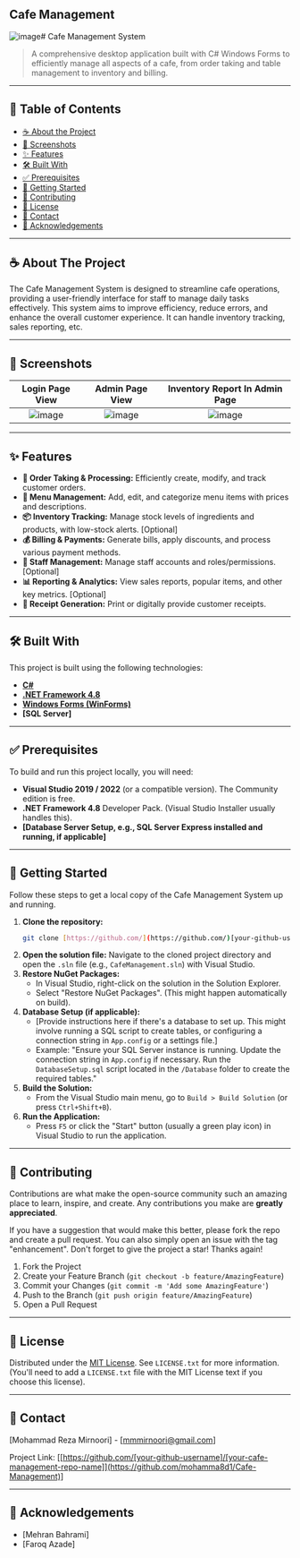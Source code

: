## Cafe Management


![image](https://github.com/user-attachments/assets/4c76f261-badb-46ea-be52-b23ff03f0617)# Cafe Management System

> A comprehensive desktop application built with C# Windows Forms to efficiently manage all aspects of a cafe, from order taking and table management to inventory and billing.

---

## 📖 Table of Contents
* [☕ About the Project](#-about-the-project)
* [📸 Screenshots](#-screenshots)
* [✨ Features](#-features)
* [🛠️ Built With](#️-built-with)
* [✅ Prerequisites](#-prerequisites)
* [🚀 Getting Started](#-getting-started)
* [🤝 Contributing](#-contributing)
* [📜 License](#-license)
* [📧 Contact](#-contact)
* [🙏 Acknowledgements](#-acknowledgements)

---

## ☕ About The Project

The Cafe Management System is designed to streamline cafe operations, providing a user-friendly interface for staff to manage daily tasks effectively. This system aims to improve efficiency, reduce errors, and enhance the overall customer experience. It can handle inventory tracking, sales reporting, etc.


---

## 📸 Screenshots


| Login Page View | Admin Page View | Inventory Report In Admin Page|
| :---------------------: | :---------------: | :----------------: |
| ![image](https://github.com/user-attachments/assets/76149201-9e2e-4453-a685-2c3e98e562f1) | ![image](https://github.com/user-attachments/assets/f6873d9e-df14-4c65-a03b-71f8f35cc930) | ![image](https://github.com/user-attachments/assets/5a88dc9a-4e81-43d4-9244-98ae5953e057) |

---

## ✨ Features

* **📝 Order Taking & Processing:** Efficiently create, modify, and track customer orders.
* **📖 Menu Management:** Add, edit, and categorize menu items with prices and descriptions.
* **📦 Inventory Tracking:** Manage stock levels of ingredients and products, with low-stock alerts. [Optional]
* **💰 Billing & Payments:** Generate bills, apply discounts, and process various payment methods.
* **👥 Staff Management:** Manage staff accounts and roles/permissions. [Optional]
* **📊 Reporting & Analytics:** View sales reports, popular items, and other key metrics. [Optional]
* **🧾 Receipt Generation:** Print or digitally provide customer receipts.

---

## 🛠️ Built With

This project is built using the following technologies:

* **[C#](https://docs.microsoft.com/en-us/dotnet/csharp/)**
* **[.NET Framework 4.8](https://dotnet.microsoft.com/en-us/download/dotnet-framework/net48)**
* **[Windows Forms (WinForms)](https://docs.microsoft.com/en-us/dotnet/desktop/winforms/)**
* **[SQL Server]**

---

## ✅ Prerequisites

To build and run this project locally, you will need:

* **Visual Studio 2019 / 2022** (or a compatible version). The Community edition is free.
* **.NET Framework 4.8** Developer Pack. (Visual Studio Installer usually handles this).
* **[Database Server Setup, e.g., SQL Server Express installed and running, if applicable]**

---

## 🚀 Getting Started

Follow these steps to get a local copy of the Cafe Management System up and running.

1.  **Clone the repository:**
    ```sh
    git clone [https://github.com/](https://github.com/)[your-github-username]/[your-cafe-management-repo-name].git
    ```
2.  **Open the solution file:**
    Navigate to the cloned project directory and open the `.sln` file (e.g., `CafeManagement.sln`) with Visual Studio.
3.  **Restore NuGet Packages:**
    * In Visual Studio, right-click on the solution in the Solution Explorer.
    * Select "Restore NuGet Packages". (This might happen automatically on build).
4.  **Database Setup (if applicable):**
    * [Provide instructions here if there's a database to set up. This might involve running a SQL script to create tables, or configuring a connection string in `App.config` or a settings file.]
    * Example: "Ensure your SQL Server instance is running. Update the connection string in `App.config` if necessary. Run the `DatabaseSetup.sql` script located in the `/Database` folder to create the required tables."
5.  **Build the Solution:**
    * From the Visual Studio main menu, go to `Build > Build Solution` (or press `Ctrl+Shift+B`).
6.  **Run the Application:**
    * Press `F5` or click the "Start" button (usually a green play icon) in Visual Studio to run the application.

---

## 🤝 Contributing

Contributions are what make the open-source community such an amazing place to learn, inspire, and create. Any contributions you make are **greatly appreciated**.

If you have a suggestion that would make this better, please fork the repo and create a pull request. You can also simply open an issue with the tag "enhancement". Don't forget to give the project a star! Thanks again!

1.  Fork the Project
2.  Create your Feature Branch (`git checkout -b feature/AmazingFeature`)
3.  Commit your Changes (`git commit -m 'Add some AmazingFeature'`)
4.  Push to the Branch (`git push origin feature/AmazingFeature`)
5.  Open a Pull Request

---

## 📜 License

Distributed under the [MIT License](https://choosealicense.com/licenses/mit/). See `LICENSE.txt` for more information. (You'll need to add a `LICENSE.txt` file with the MIT License text if you choose this license).

---

## 📧 Contact

[Mohammad Reza Mirnoori] - [mmmirnoori@gmail.com]

Project Link: [[https://github.com/[your-github-username]/[your-cafe-management-repo-name]](https://github.com/mohamma8d1/Cafe-Management)]

---

## 🙏 Acknowledgements

* [Mehran Bahrami]
* [Faroq Azade]


